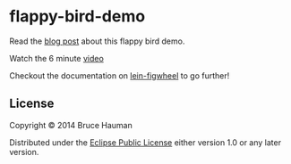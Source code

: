 # flappy-bird-demo

Read the [blog post](http://rigsomelight.com/2014/05/01/interactive-programming-flappy-bird-clojurescript.html) about this flappy bird demo.

Watch the 6 minute [video](https://www.youtube.com/watch?v=KZjFVdU8VLI)

Checkout the documentation on [lein-figwheel](https://github.com/bhauman/lein-figwheel) to go further!

## License

Copyright © 2014 Bruce Hauman

Distributed under the [Eclipse Public License](LICENSE) either version 1.0 or any
later version.
